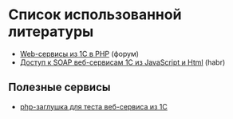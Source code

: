 # Список использованной литературы

* [Web-сервисы из 1С в PHP](http://infostart.ru/public/63082/) (форум)
* [Доступ к SOAP веб-сервисам 1С из JavaScript и Html](http://habrahabr.ru/post/184540/) (habr)

## Полезные сервисы
* [php-заглушка для теста веб-сервиса из 1С](http://fragster.ru/tmp/test.php?wsdl)


